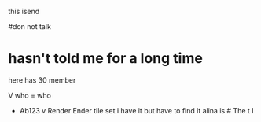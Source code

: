 this isend

#don not talk 
# hasn't told me for a long time

here has 30 member




V
who = who
- Ab123
v
Render
Ender
tile set
i have it but have to find it
alina is #
The 
t
I
   
